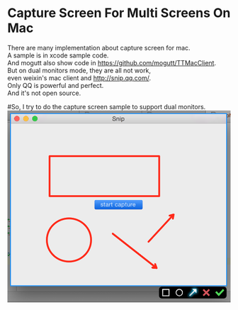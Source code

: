 # Capture Screen For Multi Screens On Mac
There are many implementation about capture screen for mac.
<br>
A sample is in xcode sample code.
<br>
And mogutt also show code in https://github.com/mogutt/TTMacClient.
<br>
But on dual monitors mode, they are all not work,
<br>
even weixin's mac client and http://snip.qq.com/.
<br>
Only QQ is powerful and perfect.
<br>
And it's not open source.
<br>

#So, I try to do the capture screen sample to support dual monitors.
<br>
![image](src.png)
